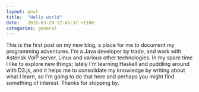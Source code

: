 ```yaml
---
layout: post
title:  "Hello world"
date:   2016-03-20 12:45:37 +1100
categories: general
---
```


This is the first post on my new blog, a place for me to document my programming adventures. I'm a Java developer by trade, and work with Asterisk VoIP server, Linux and various other technologies. In my spare time I like to explore new things;  lately I'm learning Haskell and puddling around with D3.js, and it helps me to consolidate my knowledge by writing about what I learn, so I'm going to do that here and perhaps you might find something of interest. Thanks for stopping by.